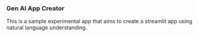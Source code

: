 ### Gen AI App Creator

This is a sample experimental app that aims to create a streamlit app using natural language understanding.